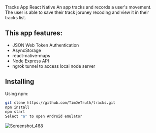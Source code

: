 Tracks App React Native
An app tracks and records a user's movement. The user is able to save their track joruney recoding and view it in their tracks list.

## This app features:
- JSON Web Token Authentication 
- AsyncStorage 
- react-native-maps
- Node Express API 
- ngrok tunnel to access local node server
 
## Installing
Using npm: 
```bash
git clone https://github.com/TimDeTruth/tracks.git
npm install
npm start
Select "a" to open Android emulator
```
 ![Screenshot_468](https://github.com/TimDeTruth/tracks/assets/64127471/ec907c05-ae69-4bd6-8b11-d9ac34be376e)






